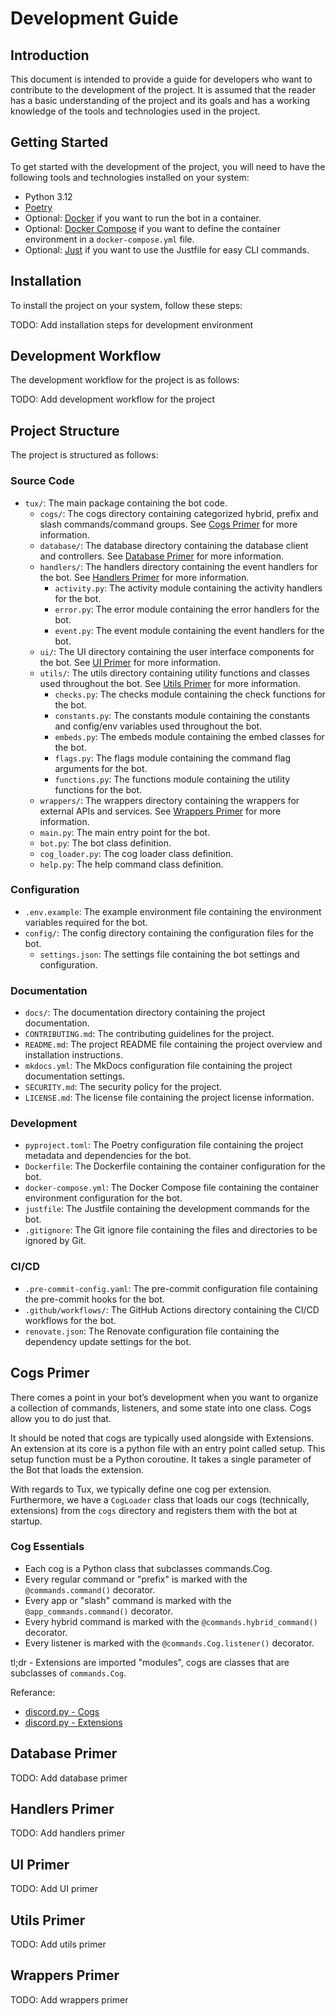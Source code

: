 # Development Guide

## Introduction

This document is intended to provide a guide for developers who want to contribute to the development of the project. It is assumed that the reader has a basic understanding of the project and its goals and has a working knowledge of the tools and technologies used in the project.

## Getting Started

To get started with the development of the project, you will need to have the following tools and technologies installed on your system:

- Python 3.12
- [Poetry](https://python-poetry.org/docs/)
- Optional: [Docker](https://docs.docker.com/get-docker/) if you want to run the bot in a container.
- Optional: [Docker Compose](https://docs.docker.com/compose/install/) if you want to define the container environment in a `docker-compose.yml` file.
- Optional: [Just](https://github.com/casey/just/) if you want to use the Justfile for easy CLI commands.

## Installation

To install the project on your system, follow these steps:

TODO: Add installation steps for development environment

## Development Workflow

The development workflow for the project is as follows:

TODO: Add development workflow for the project

## Project Structure

The project is structured as follows:

### Source Code

- `tux/`: The main package containing the bot code.
  - `cogs/`: The cogs directory containing categorized hybrid, prefix and slash commands/command groups. See [Cogs Primer](#cogs-primer) for more information.
  - `database/`: The database directory containing the database client and controllers. See [Database Primer](#database-primer) for more information.
  - `handlers/`: The handlers directory containing the event handlers for the bot. See [Handlers Primer](#handlers-primer) for more information.
    - `activity.py`: The activity module containing the activity handlers for the bot.
    - `error.py`: The error module containing the error handlers for the bot.
    - `event.py`: The event module containing the event handlers for the bot.
  - `ui/`: The UI directory containing the user interface components for the bot. See [UI Primer](#ui-primer) for more information.
  - `utils/`: The utils directory containing utility functions and classes used throughout the bot. See [Utils Primer](#utils-primer) for more information.
    - `checks.py`: The checks module containing the check functions for the bot.
    - `constants.py`: The constants module containing the constants and config/env variables used throughout the bot.
    - `embeds.py`: The embeds module containing the embed classes for the bot.
    - `flags.py`: The flags module containing the command flag arguments for the bot.
    - `functions.py`: The functions module containing the utility functions for the bot.
  - `wrappers/`: The wrappers directory containing the wrappers for external APIs and services. See [Wrappers Primer](#wrappers-primer) for more information.
  - `main.py`: The main entry point for the bot.
  - `bot.py`: The bot class definition.
  - `cog_loader.py`: The cog loader class definition.
  - `help.py`: The help command class definition.

### Configuration

- `.env.example`: The example environment file containing the environment variables required for the bot.
- `config/`: The config directory containing the configuration files for the bot.
  - `settings.json`: The settings file containing the bot settings and configuration.

### Documentation

- `docs/`: The documentation directory containing the project documentation.
- `CONTRIBUTING.md`: The contributing guidelines for the project.
- `README.md`: The project README file containing the project overview and installation instructions.
- `mkdocs.yml`: The MkDocs configuration file containing the project documentation settings.
- `SECURITY.md`: The security policy for the project.
- `LICENSE.md`: The license file containing the project license information.

### Development

- `pyproject.toml`: The Poetry configuration file containing the project metadata and dependencies for the bot.
- `Dockerfile`: The Dockerfile containing the container configuration for the bot.
- `docker-compose.yml`: The Docker Compose file containing the container environment configuration for the bot.
- `justfile`: The Justfile containing the development commands for the bot.
- `.gitignore`: The Git ignore file containing the files and directories to be ignored by Git.

### CI/CD

- `.pre-commit-config.yaml`: The pre-commit configuration file containing the pre-commit hooks for the bot.
- `.github/workflows/`: The GitHub Actions directory containing the CI/CD workflows for the bot.
- `renovate.json`: The Renovate configuration file containing the dependency update settings for the bot.

## Cogs Primer

There comes a point in your bot’s development when you want to organize a collection of commands, listeners, and some state into one class. Cogs allow you to do just that.

It should be noted that cogs are typically used alongside with Extensions. An extension at its core is a python file with an entry point called setup. This setup function must be a Python coroutine. It takes a single parameter of the Bot that loads the extension.

With regards to Tux, we typically define one cog per extension. Furthermore, we have a `CogLoader` class that loads our cogs (technically, extensions) from the `cogs` directory and registers them with the bot at startup.

### Cog Essentials

- Each cog is a Python class that subclasses commands.Cog.
- Every regular command or "prefix" is marked with the `@commands.command()` decorator.
- Every app or "slash" command is marked with the `@app_commands.command()` decorator.
- Every hybrid command is marked with the `@commands.hybrid_command()` decorator.
- Every listener is marked with the `@commands.Cog.listener()` decorator.

tl;dr - Extensions are imported "modules", cogs are classes that are subclasses of `commands.Cog`.

Referance:

- [discord.py - Cogs](https://discordpy.readthedocs.io/en/stable/ext/commands/cogs.html)
- [discord.py - Extensions](https://discordpy.readthedocs.io/en/stable/ext/commands/extensions.html)

## Database Primer

TODO: Add database primer

## Handlers Primer

TODO: Add handlers primer

## UI Primer

TODO: Add UI primer

## Utils Primer

TODO: Add utils primer

## Wrappers Primer

TODO: Add wrappers primer
